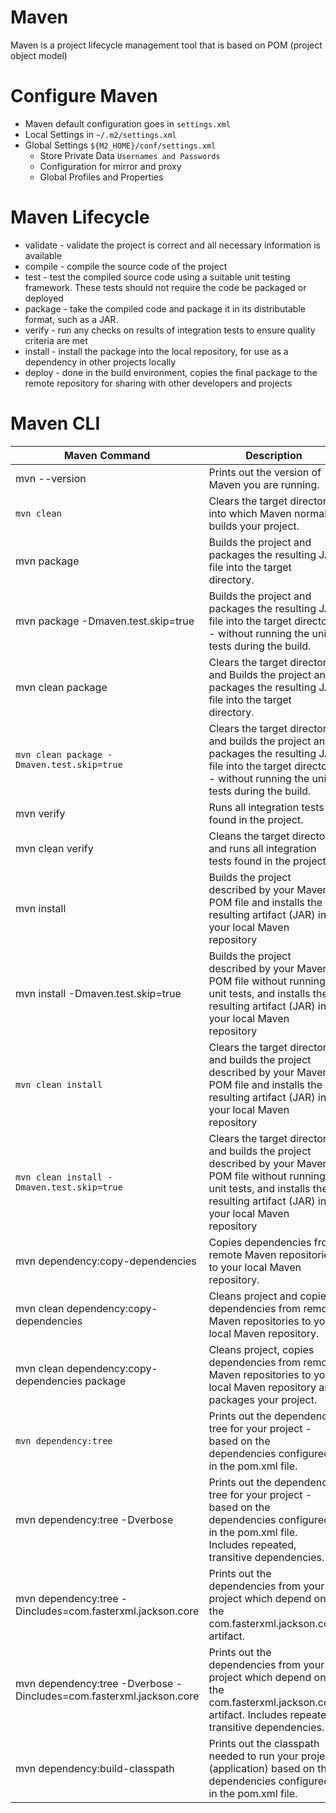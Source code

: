 # Maven 
Maven is a project lifecycle management tool that is based on POM (project object model)

# Configure Maven 
* Maven default configuration goes in `settings.xml` 
* Local Settings in `~/.m2/settings.xml` 
* Global Settings `${M2_HOME}/conf/settings.xml` 
  * Store Private Data `Usernames and Passwords` 
  * Configuration for mirror and proxy 
  * Global Profiles and Properties 

# Maven Lifecycle 
* validate - validate the project is correct and all necessary information is available
* compile - compile the source code of the project
* test - test the compiled source code using a suitable unit testing framework. These tests should not require the code be packaged or deployed
* package - take the compiled code and package it in its distributable format, such as a JAR.
* verify - run any checks on results of integration tests to ensure quality criteria are met
* install - install the package into the local repository, for use as a dependency in other projects locally
* deploy - done in the build environment, copies the final package to the remote repository for sharing with other developers and projects

# Maven CLI 

| Maven Command 	| Description 	|
|-	|-	|
| mvn --version 	| Prints out the version of Maven you are running. 	|
| `mvn clean` 	| Clears the target directory into which Maven normally builds your project. 	|
| mvn package 	| Builds the project and packages the resulting JAR file into the target directory. 	|
| mvn package -Dmaven.test.skip=true 	| Builds the project and packages the resulting JAR file into the target directory - without running the unit tests during the build. 	|
| mvn clean package 	| Clears the target directory and Builds the project and packages the resulting JAR file into the target directory. 	|
| `mvn clean package -Dmaven.test.skip=true` 	| Clears the target directory and builds the project and packages the resulting JAR file into the target directory - without running the unit tests during the build. 	|
| mvn verify 	| Runs all integration tests found in the project. 	|
| mvn clean verify 	| Cleans the target directory, and runs all integration tests found in the project. 	|
| mvn install 	| Builds the project described by your Maven POM file and installs the resulting artifact (JAR) into your local Maven repository 	|
| mvn install -Dmaven.test.skip=true 	| Builds the project described by your Maven POM file without running unit tests, and installs the resulting artifact (JAR) into your local Maven repository 	|
| `mvn clean install` 	| Clears the target directory and builds the project described by your Maven POM file and installs the resulting artifact (JAR) into your local Maven repository 	|
| `mvn clean install -Dmaven.test.skip=true` 	| Clears the target directory and builds the project described by your Maven POM file without running unit tests, and installs the resulting artifact (JAR) into your local Maven repository 	|
| mvn dependency:copy-dependencies 	| Copies dependencies from remote Maven repositories to your local Maven repository. 	|
| mvn clean dependency:copy-dependencies 	| Cleans project and copies dependencies from remote Maven repositories to your local Maven repository. 	|
| mvn clean dependency:copy-dependencies package 	| Cleans project, copies dependencies from remote Maven repositories to your local Maven repository and packages your project. 	|
| `mvn dependency:tree` 	| Prints out the dependency tree for your project - based on the dependencies configured in the pom.xml file. 	|
| mvn dependency:tree -Dverbose 	| Prints out the dependency tree for your project - based on the dependencies configured in the pom.xml file. Includes repeated, transitive dependencies. 	|
| mvn dependency:tree -Dincludes=com.fasterxml.jackson.core 	| Prints out the dependencies from your project which depend on the com.fasterxml.jackson.core artifact. 	|
| mvn dependency:tree -Dverbose -Dincludes=com.fasterxml.jackson.core 	| Prints out the dependencies from your project which depend on the com.fasterxml.jackson.core artifact. Includes repeated, transitive dependencies. 	|
| mvn dependency:build-classpath 	| Prints out the classpath needed to run your project (application) based on the dependencies configured in the pom.xml file. 	|